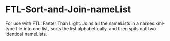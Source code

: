 # FTL-Sort-and-Join-nameList
For use with FTL: Faster Than Light. Joins all the nameLists in a names.xml-type file into one list, sorts the list alphabetically, and then spits out two identical nameLists.
